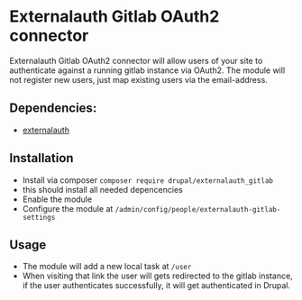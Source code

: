 # Externalauth Gitlab OAuth2 connector

Externalauth Gitlab OAuth2 connector will allow users of your site to authenticate against a running gitlab instance via OAuth2. The module will not register new users, just map existing users via the email-address.

## Dependencies:

* [externalauth](https://www.drupal.org/project/externalauth)


## Installation

* Install via composer `composer require drupal/externalauth_gitlab`
* this should install all needed depencencies
* Enable the module
* Configure the module at `/admin/config/people/externalauth-gitlab-settings`

## Usage

* The module will add a new local task at `/user`
* When visiting that link the user will gets redirected to the gitlab instance, if the user authenticates successfully, it will get authenticated in Drupal.


